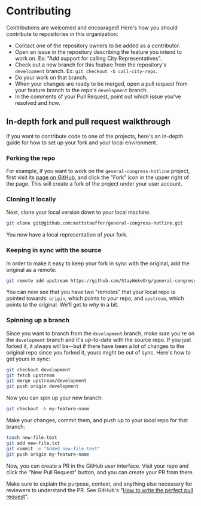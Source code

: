# Contributing

Contributions are welcomed and encouraged! Here's how you should contribute to repositories in this organization:

- Contact one of the repository owners to be added as a contributor.
- Open an issue in the repository describing the feature you intend to work on. Ex: "Add support for calling City Representatives".
- Check out a new branch for this feature from the repository's `development` branch. Ex: `git checkout -b call-city-reps`.
- Do your work on that branch.
- When your changes are ready to be merged, open a pull request from your feature branch to the repo's `development` branch.
- In the comments of your Pull Request, point out which issue you've resolved and how.

## In-depth fork and pull request walkthrough

If you want to contribute code to one of the projects, here's an in-depth guide for how to set up your fork and your local environment.

### Forking the repo

For example, if you want to work on the `general-congress-hotline` project, first visit its [page on GitHub](https://github.com/StayWokeOrg/general-congress-hotline), and click the "Fork" icon in the upper right of the page. This will create a fork of the project under your user account.

### Cloning it locally

Next, clone your local version down to your local machine.

```bash
git clone git@github.com:mattstauffer/general-congress-hotline.git
```

You now have a local representation of *your* fork.

### Keeping in sync with the source

In order to make it easy to keep your fork in sync with the original, add the original as a remote:

```bash
git remote add upstream https://github.com/StayWokeOrg/general-congress-hotline.git
```

You can now see that you have two "remotes" that your local repo is pointed towards: `origin`, which points to your repo, and `upstream`, which points to the original. We'll get to *why* in a bit.

### Spinning up a branch

Since you want to branch from the `development` branch, make sure you're on the `development` branch and it's up-to-date with the source repo. If you just forked it, it always will be--but if there have been a lot of changes to the original repo since you forked it, yours might be out of sync. Here's how to get yours in sync:

```bash
git checkout development
git fetch upstream
git merge upstream/development
git push origin development
```

Now you can spin up your new branch:

```bash
git checkout -b my-feature-name
```

Make your changes, commit them, and push up to your *local* repo for that branch:

```bash
touch new-file.text
git add new-file.txt
git commit -m "Added new-file.text"
git push origin my-feature-name
```

Now, you can create a PR in the GitHub user interface. Visit your repo and click the "New Pull Request" button, and you can create your PR from there.

Make sure to explain the purpose, context, and anything else necessary for reviewers to understand the PR. See GitHub's "[How to write the perfect pull request](https://github.com/blog/1943-how-to-write-the-perfect-pull-request)".
